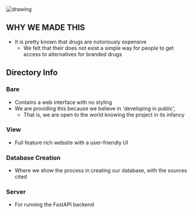
<img src="![drawing.jpg](https://t3.ftcdn.net/jpg/02/85/69/80/360_F_285698022_bfZdOHbLGkg4BadIWNkKLReNEYnjyxgP.jpg)" alt="drawing" style="width:200px height:100px;"/>


## WHY WE MADE THIS
* It is pretty known that drugs are notoriously expensive
    * We felt that their does not exist a simple way for people to get access to alternatives for branded drugs

## Directory Info
### Bare
* Contains a web interface with no styling 
* We are providing this because we believe in 'developing in public', 
    * That is, we are open to the world knowing the project in its infancy
### View 
* Full feature rich website with a user-friendly UI

### Database Creation 
* Where we show the process in creating our database, with the sources cited

### Server
* For running the FastAPI backend

